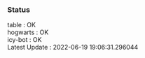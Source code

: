 ### Status


table : OK  
hogwarts : OK  
icy-bot : OK  
Latest Update : 2022-06-19 19:06:31.296044
